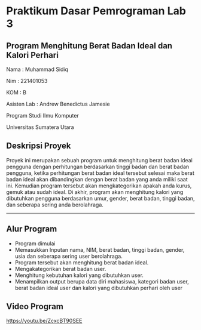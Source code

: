 # Praktikum Dasar Pemrograman Lab 3

## Program Menghitung Berat Badan Ideal dan Kalori Perhari

Nama : Muhammad Sidiq

Nim : 221401053

KOM : B

Asisten Lab : Andrew Benedictus Jamesie

Program Studi Ilmu Komputer

Universitas Sumatera Utara


## Deskripsi Proyek
Proyek ini merupakan sebuah program untuk menghitung berat badan ideal pengguna dengan perhitungan berdasarkan tinggi badan dan berat badan pengguna, ketika perhitungan berat badan ideal tersebut selesai maka berat badan ideal akan dibandingkan dengan berat badan yang anda miliki saat ini. Kemudian program tersebut akan mengkategorikan apakah anda kurus, gemuk atau sudah ideal. Di akhir, program akan menghitung kalori yang dibutuhkan pengguna berdasarkan umur, gender, berat badan, tinggi badan, dan seberapa sering anda berolahraga.

---

## Alur Program 
 - Program dimulai
 - Memasukkan Inputan nama, NIM, berat badan, tinggi badan, gender, usia dan seberapa sering user berolahraga.
 - Program tersebut akan menghitung berat badan ideal.
 - Mengakategorikan berat badan user.
 - Menghitung kebutuhan kalori yang dibutuhkan user.
 - Menampilkan output berupa data diri mahasiswa, kategori badan user, berat badan ideal user dan kalori yang dibutuhkan perhari oleh user
 
 ## Video Program
 https://youtu.be/ZcxcBT90SEE
